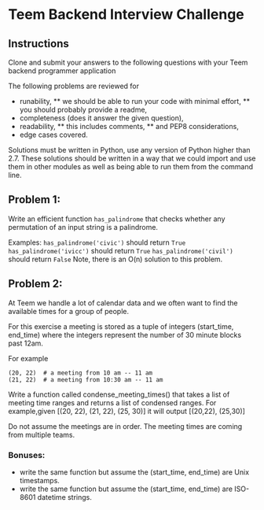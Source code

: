 # Teem Backend Interview Challenge
## Instructions
Clone and submit your answers to the following questions with your Teem backend programmer application

The following problems are reviewed for

* runability,
** we should be able to run your code with minimal effort,
** you should probably provide a readme,
* completeness (does it answer the given question),
* readability,
** this includes comments,
** and PEP8 considerations,
* edge cases covered.

Solutions must be written in Python, use any version of Python higher than 2.7. These solutions should be written in a way that we could import and use them in other modules as well as being able to run them from the command line.

## Problem 1:
Write an efficient function `has_palindrome` that checks whether any permutation of an input string is a palindrome.

Examples:
`has_palindrome('civic')` should return `True`
`has_palindrome('ivicc')` should return `True`
`has_palindrome('civil')` should return `False`
Note, there is an O(n) solution to this problem.

## Problem 2:
At Teem we handle a lot of calendar data and we often want to find the available times for a group of people.

For this exercise a meeting is stored as a tuple of integers (start_time, end_time) where the integers represent the number of 30 minute blocks past 12am.

For example
```
(20, 22)  # a meeting from 10 am -- 11 am
(21, 22)  # a meeting from 10:30 am -- 11 am
```

Write a function called condense_meeting_times() that takes a list of meeting time ranges and returns a list of condensed ranges. For example,given [(20, 22), (21, 22), (25, 30)] it will output [(20,22), (25,30)]

Do not assume the meetings are in order. The meeting times are coming from multiple teams.

### Bonuses:
 - write the same function but assume the (start_time, end_time) are Unix timestamps.
 - write the same function but assume the (start_time, end_time) are ISO-8601 datetime strings.
